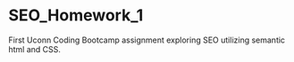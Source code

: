 # SEO_Homework_1
First Uconn Coding Bootcamp assignment exploring SEO utilizing semantic html and CSS.
